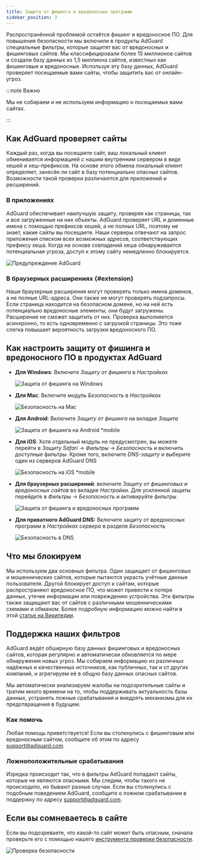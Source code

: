 ```yaml
---
title: Защита от фишинга и вредоносных программ
sidebar_position: 3
---
```


Распространённой проблемой остаётся фишинг и вредоносное ПО. Для повышения безопасности мы включили в продукты AdGuard специальные фильтры, которые защитят вас от вредоносных и фишинговых сайтов. Мы классифицировали более 15 миллионов сайтов и создали базу данных из 1,5 миллиона сайтов, известных как фишинговые и вредоносные. Используя эту базу данных, AdGuard проверяет посещаемые вами сайты, чтобы защитить вас от онлайн-угроз.

:::note Важно

Мы не собираем и не используем информацию о посещаемых вами сайтах.

:::

## Как AdGuard проверяет сайты

Каждый раз, когда вы посещаете  сайт, ваш локальный клиент обменивается информацией с нашим внутренним сервером в виде хешей и хеш-префиксов. На основе этого обмена локальный клиент определяет, занесён ли сайт в базу потенциально опасных сайтов. Возможности такой проверки различаются для приложений и ресширений.

### В приложениях

AdGuard обеспечивает наилучшую защиту, проверяя как страницы, так и все загруженные на них объекты. AdGuard проверяет URL и доменные имена с помощью префиксов хешей, а не полных URL, поэтому не знает, какие сайты вы посещаете. Наши серверы отвечают на запрос приложения списком всех возможных адресов, соответствующих префиксу хеша. Когда на основе совпадений хеша обнаруживается потенциальная угроза, доступ к этому сайту немедленно блокируется.

![Предупреждение AdGuard](https://cdn.adtidy.org/content/kb/ad_blocker/general/dangerous_website_blocked.png)

### В браузерных расширениях {#extension}

Наши браузерные расширения могут проверять только имена доменов, а не полные URL-адреса. Они также не могут проверять подзапросы. Если страница находится на безопасном домене, но на ней есть потенциально вредоносные элементы, они будут загружены. Расширение не сможет защитить от них. Проверка выполняется асинхронно, то есть одновременно с загрузкой страницы. Это тоже слегка повышает вероятность загрузки вредоносного ПО.

## Как настроить защиту от фишинга и вредоносного ПО в продуктах AdGuard

- **Для Windows**: Включите *Защиту от фишинга* в *Настройках*

    ![Защита от фишинга на Windows](https://cdn.adtidy.org/content/kb/ad_blocker/general/windows.png)

- **Для Mac**: Включите модуль *Безопасность* в *Настройках*

    ![Безопасность на Mac](https://cdn.adtidy.org/content/kb/ad_blocker/general/bs_mac.png)

- **Для Android**: Включите *Защиту от фишинга* на вкладке *Защита*

    ![Защита от фишинга на Android *mobile](https://cdn.adtidy.org/content/kb/ad_blocker/general/bs_android.png)

- **Для iOS**: Хотя отдельный модуль не предусмотрен, вы можете перейти в *Защиту Safari* → *Фильтры* → *Безопасность* и включить доступные фильтры. Кроме того, включите *DNS-защиту* и выберите один из серверов AdGuard DNS

    ![Безопасность на iOS *mobile](https://cdn.adtidy.org/content/kb/ad_blocker/general/bs_ios.jpg)

- **Для браузерных расширений**: включите *Защиту от фишинговых и вредоносных сайтов* во вкладке *Настройки*. Для усиленной защиты перейдите в *Фильтры* → *Безопасность* и активируйте фильтры

    ![Защита от фишинга и вредоносных программ](https://cdn.adtidy.org/content/kb/ad_blocker/general/extension_protection.png)

- **Для приватного AdGuard DNS:** Включите защиту от вредоносных программ в *Настройках сервера* в разделе *Безопасность*

    ![Безопасность в DNS](https://cdn.adtidy.org/content/kb/ad_blocker/general/bs_dns.png)

## Что мы блокируем

Мы используем два основных фильтра. Один защищает от фишинговых и мошеннических сайтов, которые пытаются украсть учётные данные пользователя. Другой блокирует доступ к сайтам, которые распространяют вредоносное ПО, что может привести к потере данных, утечке информации или повреждению устройства. Эти фильтры также защищают вас от сайтов с различными мошенническими схемами и обманом. Более подробную информацию можно найти в этой [статье на Википедии](https://ru.wikipedia.org/wiki/Фишинг).

## Поддержка наших фильтров

AdGuard ведёт обширную базу данных фишинговых и вредоносных сайтов, которая регулярно и автоматически обновляется по мере обнаружения новых угроз. Мы собираем информацию из различных надёжных и качественных источников, как публичных, так и от других компаний, и агрегируем её в общую базу данных опасных сайтов.

Мы автоматически анализируем жалобы на подозрительные сайты и тратим много времени на то, чтобы поддерживать актуальность базы данных, устранять ложные срабатывания и внедрять механизмы для их предотвращения в будущем.

### Как помочь

Любая помощь приветствуется! Если вы столкнулись с фишинговым или вредоносным сайтом, сообщите об этом по адресу <support@adguard.com>.

### Ложноположительные срабатывания

Изредка происходит так, что в фильтры AdGuard попадают сайты, которые не являются опасными. Мы следим, чтобы такого не происходило, но бывают разные случаи. Если вы столкнулись с подобным поведением AdGuard, сообщите о ложном срабатывании в поддержку по адресу <support@adguard.com>.

## Если вы сомневаетесь в сайте

Если вы подозреваете, что какой-то сайт может быть опасным, сначала проверьте его с помощью нашего [инструмента проверки безопасности](https://reports.adguard.com/welcome.html).

![Проверка безопасности](https://cdn.adtidy.org/content/kb/ad_blocker/general/site_warning.png)
